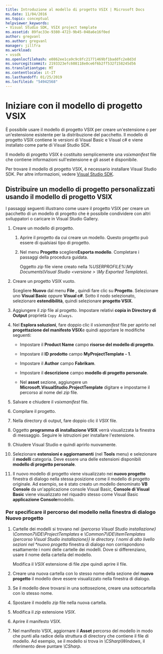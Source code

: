 ```yaml
---
title: Introduzione al modello di progetto VSIX | Microsoft Docs
ms.date: 11/04/2016
ms.topic: conceptual
helpviewer_keywords:
- Visual Studio SDK, VSIX project template
ms.assetid: 89fac33e-9380-4723-9b45-048a6e16f0ed
author: gregvanl
ms.author: gregvanl
manager: jillfra
ms.workload:
- vssdk
ms.openlocfilehash: e0862ee1ca9c9c8fc21771469bf1baddfc2e8d3d
ms.sourcegitcommit: 2193323efc608118e0ce6f6b2ff532f158245d56
ms.translationtype: MT
ms.contentlocale: it-IT
ms.lasthandoff: 01/25/2019
ms.locfileid: "54942568"
---
```

# <a name="get-started-with-the-vsix-project-template"></a>Iniziare con il modello di progetto VSIX
È possibile usare il modello di progetto VSIX per creare un'estensione o per un'estensione esistente per la distribuzione del pacchetto. Il modello di progetto VSIX contiene le versioni di Visual Basic e Visual c# e viene installato come parte di Visual Studio SDK.  

 Il modello di progetto VSIX è costituito semplicemente una *vsixmanifest* file che contiene informazioni sull'estensione e gli asset è disponibile.  

 Per trovare il modello di progetto VSIX, è necessario installare Visual Studio SDK. Per altre informazioni, vedere [Visual Studio SDK](../extensibility/visual-studio-sdk.md).  

## <a name="deploy-a-custom-project-template-using-the-vsix-project-template"></a>Distribuire un modello di progetto personalizzati usando il modello di progetto VSIX  
 I passaggi seguenti illustrano come usare il progetto VSIX per creare un pacchetto di un modello di progetto che è possibile condividere con altri sviluppatori o caricare in Visual Studio Gallery.  

1.  Creare un modello di progetto.  

    1.  Aprire il progetto da cui creare un modello. Questo progetto può essere di qualsiasi tipo di progetto.  

    2.  Nel menu **Progetto** scegliere**Esporta modello**. Completare i passaggi della procedura guidata.  

         Oggetto *zip* file viene creato nella *%USERPROFILE%\My Documents\Visual Studio \<versione > \My Exported Templates\\*.  

2.  Creare un progetto VSIX vuoto.  

     Scegliere **Nuovo** dal menu **File** , quindi fare clic su **Progetto**. Selezionare uno **Visual Basic** oppure **Visual c#**. Sotto il nodo selezionato, selezionare **estendibilità**, quindi selezionare **progetto VSIX**.  

3.  Aggiungere il *zip* file al progetto. Impostare relativi **copia in Directory di Output** proprietà `Copy Always`.  

4.  Nel **Esplora soluzioni**, fare doppio clic il *vsixmanifest* file per aprirlo nel **progettazione del manifesto VSIX**e quindi apportare le modifiche seguenti:  

    -   Impostare il **Product Name** campo **risorse del modello di progetto**.  

    -   Impostare il **ID prodotto** campo **MyProjectTemplate - 1**.  

    -   Impostare il **Author** campo **Fabrikam**.  

    -   Impostare il **descrizione** campo **modello di progetto personale**.  

    -   Nel **asset** sezione, aggiungere un **Microsoft.VisualStudio.ProjectTemplate** digitare e impostarne il percorso al nome del *zip* file.  

5.  Salvare e chiudere il *vsixmanifest* file.  

6.  Compilare il progetto.  

7.  Nella directory di output, fare doppio clic il *VSIX* file.  

8.  Oggetto **programma di installazione VSIX** verrà visualizzata la finestra di messaggio. Seguire le istruzioni per installare l'estensione.  

9. Chiudere Visual Studio e quindi aprirlo nuovamente.  

10. Selezionare **estensioni e aggiornamenti** (nel **Tools** menu) e selezionare il **modelli** categoria. Deve essere una delle estensioni disponibili **modello di progetto personale**.  

11. Il nuovo modello di progetto viene visualizzato nei **nuovo progetto** finestra di dialogo nella stessa posizione come il modello di progetto originale. Ad esempio, se è stato creato un modello denominato **VB Console** da un'applicazione console Visual Basic, **Console di Visual Basic** viene visualizzato nel riquadro stesso come Visual Basic **applicazione Console**modello.  

### <a name="to-specify-the-location-of-the-template-in-the-new-project-dialog-box"></a>Per specificare il percorso del modello nella finestra di dialogo Nuovo progetto  

1. Cartelle dei modelli si trovano nel *{percorso Visual Studio installazione} \Common7\IDE\ProjectTemplates* e <em>\Common7\IDE\ItemTemplates {percorso Visual Studio installazione}} le directory. I nomi di alto livello sezioni nel **nuovo progetto</em>*  finestra di dialogo non corrispondono esattamente i nomi delle cartelle dei modelli. Dove si differenziano, usare il nome della cartella del modello.  

    Modifica il *VSIX* estensione di file *zip*e quindi aprire il file.  

2. Creare una nuova cartella con lo stesso nome della sezione del **nuovo progetto** il modello deve essere visualizzato nella finestra di dialogo.  

3. Se il modello deve trovarsi in una sottosezione, creare una sottocartella con lo stesso nome.  

4. Spostare il modello *zip* file nella nuova cartella.  

5. Modifica il *zip* estensione *VSIX*.  

6. Aprire il manifesto VSIX.  

7. Nel manifesto VSIX, aggiornare il **Asset** percorso del modello in modo che punti alla radice della struttura di directory che contiene il file di modello. Ad esempio, se il modello si trova in *\CSharp\Windows*, il riferimento deve puntare *\CSharp*.
